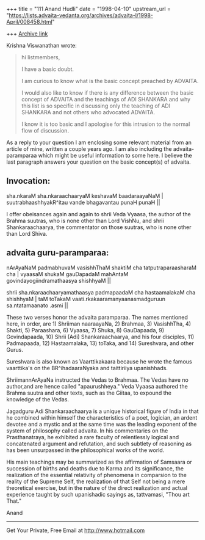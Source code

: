 +++
title = "111 Anand Hudli"
date = "1998-04-10"
upstream_url = "https://lists.advaita-vedanta.org/archives/advaita-l/1998-April/008458.html"

+++
[Archive link](https://lists.advaita-vedanta.org/archives/advaita-l/1998-April/008458.html)

 Krishna Viswanathan wrote:

>hi listmembers,
>
>I have a basic doubt.
>
>I am curious to know what is the basic concept preached by ADVAITA.
>
>I would also like to know if there is any difference between the basic
>concept of ADVAITA and the teachings of  ADI SHANKARA and why this list
is
>so specific in discussing only the teaching of ADI SHANKARA and not
others
>who advocated ADVAITA.
>
>I know it is too basic and I apologise for this intrusion to the normal
>flow of discussion.

 As a reply to your question I am enclosing some relevant material
 from an article of mine, written a couple years ago. I am also
 including the advaita-paramparaa which might be useful information
 to some here. I believe the last paragraph answers your question
 on the basic concept(s) of advaita.

 Invocation:
  -----------

 sha.nkaraM sha.nkaraachaaryaM keshavaM baadaraayaNaM |
 suutrabhaashhyakR^itau vande bhagavantau punaH punaH ||

 I offer obeisances again and again to shrii Veda Vyaasa, the author
 of the Brahma suutras, who is none other than Lord VishNu,  and shrii
 Shankaraachaarya, the commentator on those suutras, who is none other
 than Lord Shiva.

 advaita guru-paramparaa:
 -----------------------

 nArAyaNaM padmabhuvaM vasishhThaM shaktiM cha tatputraparaasharaM
 cha |
 vyaasaM shukaM gauDapadaM mahAntaM govindayogiindramathaasya
 shishhyaM ||

 shrii sha.nkaraachaaryamathaasya padmapaadaM cha hastaamalakaM cha
 shishhyaM |
 taM toTakaM vaati.rkakaaramanyaanasmadguruun sa.ntatamaanato .asmi ||

 These two verses honor the advaita paramparaa. The names mentioned
 here, in order, are 1) Shriiman naaraayaNa, 2) Brahmaa,
 3) VasishhTha, 4) Shakti, 5) Paraashara, 6) Vyaasa, 7) Shuka,
 8) GauDapaada, 9) Govindapaada, 10) Shrii (Adi) Shankaraachaarya,
 and his four disciples, 11) Padmapaada, 12) Hastaamalaka, 13) toTaka,
 and 14) Sureshvara, and other Gurus.

 Sureshvara is also known as Vaarttikakaara because he wrote the
 famous vaarttika's on the BR^ihadaaraNyaka and taittiriiya
 upanishhads.

 ShriimannArAyaNa instructed the Vedas to Brahmaa. The Vedas have no
 author,and are hence called "apaurushheya." Veda Vyaasa authored the
 Brahma suutra and other texts, such as the Giitaa, to expound the
 knowledge of the Vedas.

 Jagadguru Adi Shankaraachaarya is a unique historical figure of India
 in that he combined within himself the characteristics of a poet,
 logician, an ardent devotee and a mystic and at the same time was the
 leading exponent of the system of philosophy called advaita. In his
 commentaries on the Prasthanatraya, he exhibited a rare faculty of
 relentlessly logical and concatenated argument and refutation, and
 such subtlety of reasoning as has been unsurpassed in the
 philosophical works of the world.

  His main teachings may be summarized as the affirmation of Samsaara
 or succession of births and deaths due to Karma and its significance,
 the realization of the essential relativity of phenomena in
 comparsion to the reality of the Supreme Self, the realization of
 that Self not being a mere theoretical exercise, but in the nature of
 the direct realization and actual experience taught by such
 upanishadic sayings  as, tattvamasi, "Thou art That."

Anand







______________________________________________________
Get Your Private, Free Email at http://www.hotmail.com

